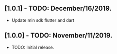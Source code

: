 ## [1.0.1] - TODO: December/16/2019.

* Update min sdk flutter and dart


## [1.0.0] - TODO: November/11/2019.

* TODO: Initial release.
